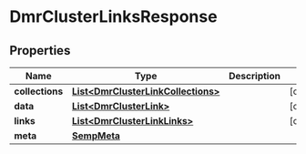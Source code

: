 
# DmrClusterLinksResponse

## Properties
Name | Type | Description | Notes
------------ | ------------- | ------------- | -------------
**collections** | [**List&lt;DmrClusterLinkCollections&gt;**](DmrClusterLinkCollections.md) |  |  [optional]
**data** | [**List&lt;DmrClusterLink&gt;**](DmrClusterLink.md) |  |  [optional]
**links** | [**List&lt;DmrClusterLinkLinks&gt;**](DmrClusterLinkLinks.md) |  |  [optional]
**meta** | [**SempMeta**](SempMeta.md) |  | 



